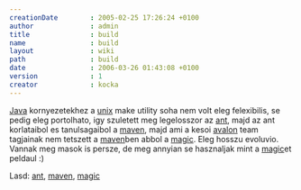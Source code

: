 ```yaml
---
creationDate        : 2005-02-25 17:26:24 +0100 
author              : admin 
title               : build 
name                : build 
layout              : wiki 
path                : build 
date                : 2006-03-26 01:43:08 +0100 
version             : 1 
creator             : kocka 
---
```

[Java](java.html) kornyezetekhez a [unix](unix.html) make utility soha nem volt eleg felexibilis, se pedig eleg portolhato, igy szuletett meg legelosszor az [ant](ant.html), majd az ant korlataibol es tanulsagaibol a [maven](maven.html), majd ami a kesoi [avalon](avalon.html) team tagjainak nem tetszett a [maven](maven.html)ben abbol a [magic](magic.html). Eleg hosszu evoluvio. Vannak meg masok is persze, de meg annyian se hasznaljak mint a [magic](magic.html)et peldaul :)

Lasd: [ant](ant.html), [maven](maven.html), [magic](magic.html)
